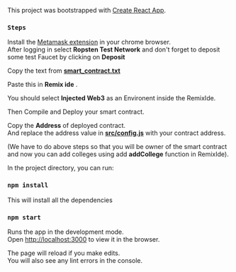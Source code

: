 This project was bootstrapped with [Create React App](https://github.com/facebook/create-react-app).

### `Steps`

Install the [Metamask extension](https://chrome.google.com/webstore/detail/metamask/nkbihfbeogaeaoehlefnkodbefgpgknn?hl=en) in your chrome browser.<br>
After logging in select **Ropsten Test Network** and don't forget to deposit some test Faucet by clicking on **Deposit**


Copy the text from **[smart_contract.txt](https://github.com/nitinskumavat/blockchain-certs/blob/master/smart_contract.txt)**

Paste this in **Remix ide** .<br>

You should select **Injected Web3** as an Environent inside the RemixIde.<br>

Then Compile and Deploy your smart contract.<br>

Copy the **Address** of deployed contract.<br> 
And replace the address value in **[src/config.js](https://github.com/nitinskumavat/blockchain-certs/blob/master/src/config.js)** with your contract address.<br>

(We have to do above steps so that you will be owner of the smart contract and now you can add colleges using add **addCollege** function in RemixIde).<br>


In the project directory, you can run:

### `npm install`

This will install all the dependencies

### `npm start`

Runs the app in the development mode.<br>
Open [http://localhost:3000](http://localhost:3000) to view it in the browser.

The page will reload if you make edits.<br>
You will also see any lint errors in the console.

